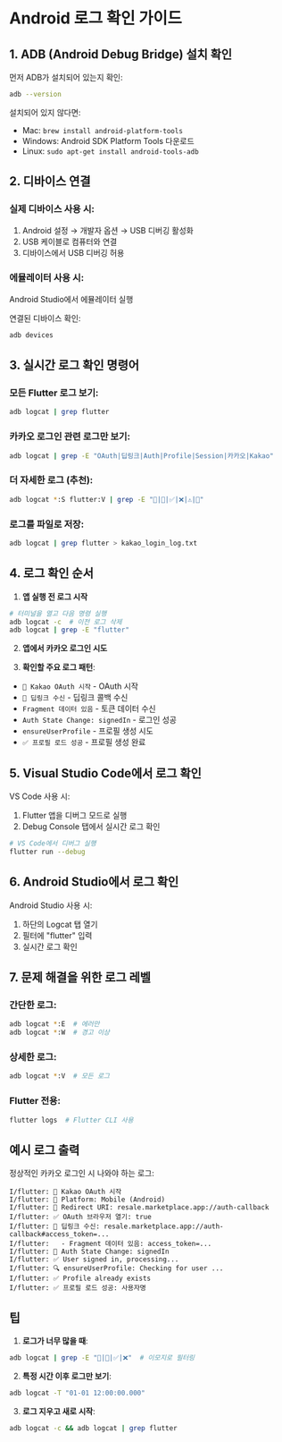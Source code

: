 # Android 로그 확인 가이드

## 1. ADB (Android Debug Bridge) 설치 확인

먼저 ADB가 설치되어 있는지 확인:
```bash
adb --version
```

설치되어 있지 않다면:
- Mac: `brew install android-platform-tools`
- Windows: Android SDK Platform Tools 다운로드
- Linux: `sudo apt-get install android-tools-adb`

## 2. 디바이스 연결

### 실제 디바이스 사용 시:
1. Android 설정 → 개발자 옵션 → USB 디버깅 활성화
2. USB 케이블로 컴퓨터와 연결
3. 디바이스에서 USB 디버깅 허용

### 에뮬레이터 사용 시:
Android Studio에서 에뮬레이터 실행

연결된 디바이스 확인:
```bash
adb devices
```

## 3. 실시간 로그 확인 명령어

### 모든 Flutter 로그 보기:
```bash
adb logcat | grep flutter
```

### 카카오 로그인 관련 로그만 보기:
```bash
adb logcat | grep -E "OAuth|딥링크|Auth|Profile|Session|카카오|Kakao"
```

### 더 자세한 로그 (추천):
```bash
adb logcat *:S flutter:V | grep -E "🔗|🔐|✅|❌|⚠️|📝"
```

### 로그를 파일로 저장:
```bash
adb logcat | grep flutter > kakao_login_log.txt
```

## 4. 로그 확인 순서

1. **앱 실행 전 로그 시작**
```bash
# 터미널을 열고 다음 명령 실행
adb logcat -c  # 이전 로그 삭제
adb logcat | grep -E "flutter"
```

2. **앱에서 카카오 로그인 시도**

3. **확인할 주요 로그 패턴**:
- `🔐 Kakao OAuth 시작` - OAuth 시작
- `🔗 딥링크 수신` - 딥링크 콜백 수신
- `Fragment 데이터 있음` - 토큰 데이터 수신
- `Auth State Change: signedIn` - 로그인 성공
- `ensureUserProfile` - 프로필 생성 시도
- `✅ 프로필 로드 성공` - 프로필 생성 완료

## 5. Visual Studio Code에서 로그 확인

VS Code 사용 시:
1. Flutter 앱을 디버그 모드로 실행
2. Debug Console 탭에서 실시간 로그 확인

```bash
# VS Code에서 디버그 실행
flutter run --debug
```

## 6. Android Studio에서 로그 확인

Android Studio 사용 시:
1. 하단의 Logcat 탭 열기
2. 필터에 "flutter" 입력
3. 실시간 로그 확인

## 7. 문제 해결을 위한 로그 레벨

### 간단한 로그:
```bash
adb logcat *:E  # 에러만
adb logcat *:W  # 경고 이상
```

### 상세한 로그:
```bash
adb logcat *:V  # 모든 로그
```

### Flutter 전용:
```bash
flutter logs  # Flutter CLI 사용
```

## 예시 로그 출력

정상적인 카카오 로그인 시 나와야 하는 로그:

```
I/flutter: 🔐 Kakao OAuth 시작
I/flutter: 📱 Platform: Mobile (Android)
I/flutter: 🔗 Redirect URI: resale.marketplace.app://auth-callback
I/flutter: ✅ OAuth 브라우저 열기: true
I/flutter: 🔗 딥링크 수신: resale.marketplace.app://auth-callback#access_token=...
I/flutter:   - Fragment 데이터 있음: access_token=...
I/flutter: 🔐 Auth State Change: signedIn
I/flutter: ✅ User signed in, processing...
I/flutter: 🔍 ensureUserProfile: Checking for user ...
I/flutter: ✅ Profile already exists
I/flutter: ✅ 프로필 로드 성공: 사용자명
```

## 팁

1. **로그가 너무 많을 때**:
```bash
adb logcat | grep -E "🔗|🔐|✅|❌"  # 이모지로 필터링
```

2. **특정 시간 이후 로그만 보기**:
```bash
adb logcat -T "01-01 12:00:00.000"
```

3. **로그 지우고 새로 시작**:
```bash
adb logcat -c && adb logcat | grep flutter
```
